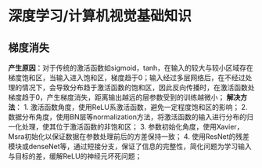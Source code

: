 # 深度学习/计算机视觉基础知识

梯度消失
-------

**产生原因**：对于传统的激活函数如sigmoid，tanh，在输入的较大与较小区域存在梯度饱和区，当输入进入饱和区，梯度趋于0；输入经过多层网络后，在不经过处理的情况下，会导致分布趋于激活函数的饱和区，因此反向传播时，在激活函数处梯度趋于0，产生梯度消失，距离输出越远的层参数受到的训练越微小；
**解决方法**：
    1. 激活函数角度，使用ReLU系激活函数，避免一定程度饱和区的影响；
    2. 数据分布角度，使用BN层等normalization方法，将激活函数的输入进行分布的归一化处理，使其位于激活函数的非饱和区；
    3. 参数初始化角度，使用Xavier，Msra初始化以保证数据在参数处理前后的方差保持一致；
    4. 使用ResNet的残差模块或denseNet等，通过短接分支，保证了信息的完整性，简化问题为学习输入与目标的差，缓解ReLU的神经元坏死问题；
